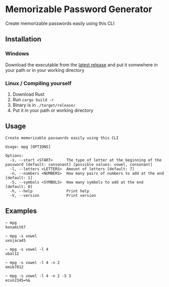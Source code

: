 # Memorizable Password Generator
Create memorizable passwords easily using this CLI

## Installation
### Windows
Download the executable from the [latest release](https://github.com/Antosser/memorizable-password-generator/releases/latest) and put it somewhere in your path or in your working directory

### Linux / Compiling yourself
1. Download Rust
2. Run `cargo build -r`
3. Binary is in `./target/release/`
4. Put it in your path or working directory

## Usage
```
Create memorizable passwords easily using this CLI

Usage: mpg [OPTIONS]

Options:
  -s, --start <START>      The type of letter at the beginning of the password [default: consonant] [possible values: vowel, consonant]
  -l, --letters <LETTERS>  Amount of letters [default: 7]
  -n, --numbers <NUMBERS>  How many pairs of numbers to add at the end [default: 1]
  -S, --symbols <SYMBOLS>  How many symbols to add at the end [default: 0]
  -h, --help               Print help
  -V, --version            Print version
```

## Examples
```
~ mpg
konamit67

~ mpg -s vowel
uxojaca45

~ mpg -s vowel -l 4
ubal12

~ mpg -s vowel -l 4 -n 2
emib7812

~ mpg -s vowel -l 4 -n 2 -S 3
ecun2345=%&
```
